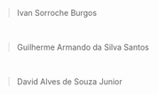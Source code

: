 > Ivan Sorroche Burgos 
</br>

> Guilherme Armando da Silva Santos
</br>

> David Alves de Souza Junior 
</br>
